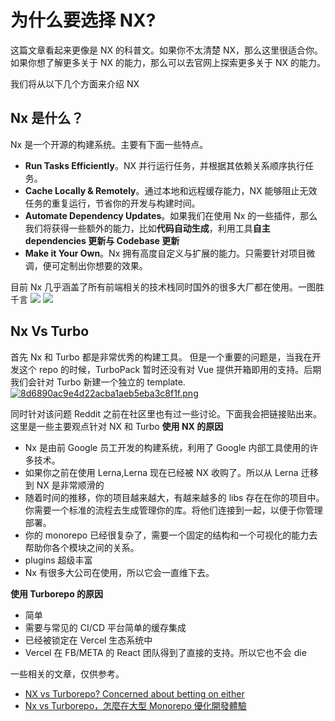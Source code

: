 # 为什么要选择 NX?

这篇文章看起来更像是 NX 的科普文。如果你不太清楚 NX，那么这里很适合你。如果你想了解更多关于 NX 的能力，那么可以去官网上探索更多关于 NX 的能力。

我们将从以下几个方面来介绍 NX

## Nx 是什么？

Nx 是一个开源的构建系统。主要有下面一些特点。

- **Run Tasks Efficiently**。NX 并行运行任务，并根据其依赖关系顺序执行任务。
- **Cache Locally & Remotely**。通过本地和远程缓存能力，NX 能够阻止无效任务的重复运行，节省你的开发与构建时间。
- **Automate Dependency Updates**。如果我们在使用 Nx 的一些插件，那么我们将获得一些额外的能力，比如**代码自动生成**，利用工具**自主 dependencies 更新与 Codebase 更新**
- **Make it Your Own**。Nx 拥有高度自定义与扩展的能力。只需要针对项目微调，便可定制出你想要的效果。

目前 Nx 几乎涵盖了所有前端相关的技术栈同时国外的很多大厂都在使用。一图胜千言
![](https://s1.imagehub.cc/images/2024/03/13/7bc755e462656e8c4763e6a29280a512.png)
![](https://s1.imagehub.cc/images/2024/03/13/d8d7ca2aa7c85c18e646845e922d806a.png)

## Nx Vs Turbo

首先 Nx 和 Turbo 都是非常优秀的构建工具。
但是一个重要的问题是，当我在开发这个 repo 的时候，TurboPack 暂时还没有对 Vue 提供开箱即用的支持。后期我们会针对 Turbo 新建一个独立的 template.
[![8d6890ac9e4d22acba1aeb5eba3c8f1f.png](https://s1.imagehub.cc/images/2024/03/13/8d6890ac9e4d22acba1aeb5eba3c8f1f.png)](https://www.imagehub.cc/image/1zJkUT)

同时针对该问题 Reddit 之前在社区里也有过一些讨论。下面我会把链接贴出来。这里是一些主要观点针对 NX 和 Turbo
**使用 NX 的原因**

- Nx 是由前 Google 员工开发的构建系统，利用了 Google 内部工具使用的许多技术。
- 如果你之前在使用 Lerna,Lerna 现在已经被 NX 收购了。所以从 Lerna 迁移到 NX 是非常顺滑的
- 随着时间的推移，你的项目越来越大，有越来越多的 libs 存在在你的项目中。你需要一个标准的流程去生成管理你的库。将他们连接到一起，以便于你管理部署。
- 你的 monorepo 已经很复杂了，需要一个固定的结构和一个可视化的能力去帮助你各个模块之间的关系。
- plugins 超级丰富
- Nx 有很多大公司在使用，所以它会一直维下去。

**使用 Turborepo 的原因**

- 简单
- 需要与常见的 CI/CD 平台简单的缓存集成
- 已经被锁定在 Vercel 生态系统中
- Vercel 在 FB/META 的 React 团队得到了直接的支持。所以它也不会 die

一些相关的文章，仅供参考。

- [NX vs Turborepo? Concerned about betting on either
  ](https://www.reddit.com/r/reactjs/comments/yhzf3f/nx_vs_turborepo_concerned_about_betting_on_either/)
- [Nx vs Turborepo，怎麼在大型 Monorepo 優化開發體驗](https://medium.com/dcardlab/nx-vs-turborepo-%E6%80%8E%E9%BA%BC%E5%9C%A8%E5%A4%A7%E5%9E%8B-monorepo-%E5%84%AA%E5%8C%96%E9%96%8B%E7%99%BC%E9%AB%94%E9%A9%97-3354ff78a0cf)
